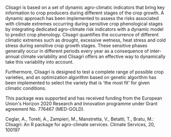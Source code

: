 Clisagri is based on a set of dynamic agro-climatic indicators that bring key information to crop producers during different stages of the crop growth. A dynamic approach has been implemented to assess the risks associated with climate extremes occurring during sensitive crop phenological stages by integrating dedicated agro-climate risk indicators with a dynamic model to predict crop phenology. Clisagri quantifies the occurrence of different climatic extremes such as drought, excessive wetness, heat stress and cold stress during sensitive crop growth stages. These sensitive phases generally occur in different periods every year as a consequence of inter-annual climate variability and Clisagri offers an effective way to dynamically take this variability into account.

Furthermore, Clisagri is designed to test a complete range of possible crop varieties, and an optimization algorithm based on genetic algorithm has been implemented to select the variety that is 'the most fit' for given climatic conditions. 

This package was supported and has received funding from the European Union's Horizon 2020 Research and Innovation programme under Grant agreement No. 776467 (MED-GOLD). 

Ceglar, A., Toreti, A., Zampieri, M., Manstretta, V., Betatti, T., Bratu, M.: Clisagri: An R package for agro-climate services. Climate Services, 20, 100197

